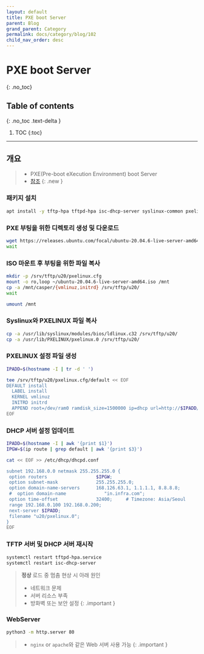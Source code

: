 ```yaml
---
layout: default
title: PXE boot Server
parent: Blog
grand_parent: Category
permalink: docs/category/blog/102
child_nav_order: desc
---
```

# PXE boot Server
{: .no_toc}

## Table of contents
{: .no_toc .text-delta }

1. TOC
{:toc}

---
## 개요

> - PXE(Pre-boot eXecution Environment) boot Server
> - [참조](https://ubuntu.com/server/docs/install/netboot-amd64)
{: .new }

### 패키지 설치
```bash
apt install -y tftp-hpa tftpd-hpa isc-dhcp-server syslinux-common pxelinux
```

### PXE 부팅을 위한 디렉토리 생성 및 다운로드

```bash
wget https://releases.ubuntu.com/focal/ubuntu-20.04.6-live-server-amd64.iso -O ubuntu-20.04.6-live-server-amd64.iso
wait
```

### ISO 마운트 후 부팅을 위한 파일 복사

```bash
mkdir -p /srv/tftp/u20/pxelinux.cfg
mount -o ro,loop ~/ubuntu-20.04.6-live-server-amd64.iso /mnt
cp -a /mnt/casper/{vmlinuz,initrd} /srv/tftp/u20/
wait

umount /mnt
```

### Syslinux와 PXELINUX 파일 복사

```bash
cp -a /usr/lib/syslinux/modules/bios/ldlinux.c32 /srv/tftp/u20/
cp -a /usr/lib/PXELINUX/pxelinux.0 /srv/tftp/u20/
```



### PXELINUX 설정 파일 생성

```bash
IPADD=$(hostname -I | tr -d ' ')

tee /srv/tftp/u20/pxelinux.cfg/default << EOF
DEFAULT install
  LABEL install
  KERNEL vmlinuz
  INITRD initrd
  APPEND root=/dev/ram0 ramdisk_size=1500000 ip=dhcp url=http://$IPADD/ubuntu-20.04.6-live-server-amd64.iso
EOF
```
### DHCP 서버 설정 업데이트

```bash
IPADD=$(hostname -I | awk '{print $1}')
IPGW=$(ip route | grep default | awk '{print $3}')

cat << EOF >> /etc/dhcp/dhcpd.conf

subnet 192.168.0.0 netmask 255.255.255.0 {
 option routers                  $IPGW;
 option subnet-mask              255.255.255.0;
 option domain-name-servers      168.126.63.1, 1.1.1.1, 8.8.8.8;
 #  option domain-name              "in.infra.com";
 option time-offset              32400;     # Timezone: Asia/Seoul
 range 192.168.0.100 192.168.0.200;
 next-server $IPADD;
 filename "u20/pxelinux.0";
}
EOF
```

### TFTP 서버 및 DHCP 서버 재시작

```bash
systemctl restart tftpd-hpa.service
systemctl restart isc-dhcp-server
```

> **정상** 로드 중 멈춤 현상 시 아래 원인
> - 네트워크 문제
> - 서버 리소스 부족
> - 방화벽 또는 보안 설정
{: .important }


### WebServer

```bash
python3 -m http.server 80
```

> - `nginx` or `apache`와 같은 Web 서버 사용 가능
{: .important }
